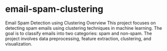 # email-spam-clustering
Email Spam Detection using Clustering Overview This project focuses on detecting spam emails using clustering techniques in machine learning. The goal is to classify emails into two categories: spam and non-spam. The project involves data preprocessing, feature extraction, clustering, and visualization.
